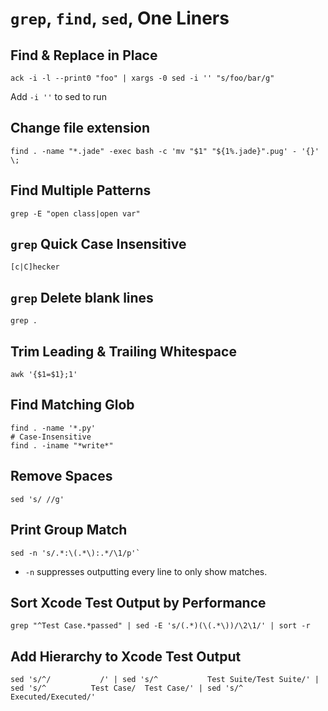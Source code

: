 # `grep`, `find`, `sed`, One Liners

## Find & Replace in Place

	ack -i -l --print0 "foo" | xargs -0 sed -i '' "s/foo/bar/g"

Add `-i ''` to sed to run

## Change file extension

	find . -name "*.jade" -exec bash -c 'mv "$1" "${1%.jade}".pug' - '{}' \;

## Find Multiple Patterns

	grep -E "open class|open var"

## `grep` Quick Case Insensitive

	[c|C]hecker

## `grep` Delete blank lines

	grep .

## Trim Leading & Trailing Whitespace

	awk '{$1=$1};1'

## Find Matching Glob

	find . -name '*.py'
	# Case-Insensitive
	find . -iname "*write*"

## Remove Spaces

	sed 's/ //g'

## Print Group Match

	sed -n 's/.*:\(.*\):.*/\1/p'`

* `-n` suppresses outputting every line to only show matches.

## Sort Xcode Test Output by Performance

	grep "^Test Case.*passed" | sed -E 's/(.*)(\(.*\))/\2\1/' | sort -r

## Add Hierarchy to Xcode Test Output

	sed 's/^/			/' | sed 's/^			Test Suite/Test Suite/' | sed 's/^			Test Case/	Test Case/' | sed 's/^				 Executed/Executed/'
